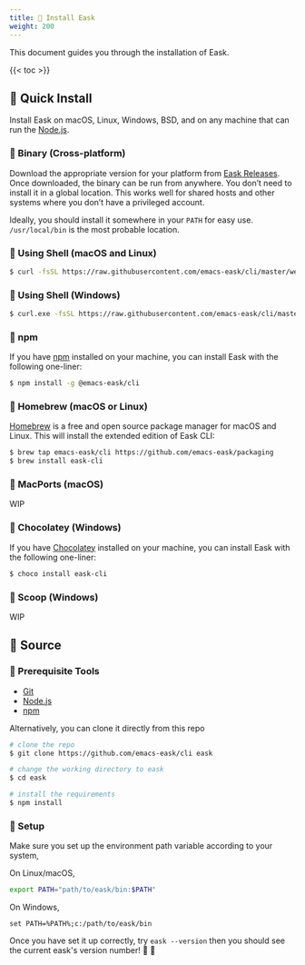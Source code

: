 ```yaml
---
title: 💾 Install Eask
weight: 200
---
```


This document guides you through the installation of Eask.

{{< toc >}}

## 💾 Quick Install

Install Eask on macOS, Linux, Windows, BSD, and on any machine that can run the [Node.js][].

### 🧪 Binary (Cross-platform)

Download the appropriate version for your platform from [Eask Releases](https://github.com/emacs-eask/cli/releases).
Once downloaded, the binary can be run from anywhere. You don’t need to install
it in a global location. This works well for shared hosts and other systems
where you don’t have a privileged account.

Ideally, you should install it somewhere in your `PATH` for easy use. `/usr/local/bin`
is the most probable location.

### 🧪 Using Shell (macOS and Linux)

```sh
$ curl -fsSL https://raw.githubusercontent.com/emacs-eask/cli/master/webinstall/install.sh | sh
```

### 🧪 Using Shell (Windows)

```sh
$ curl.exe -fsSL https://raw.githubusercontent.com/emacs-eask/cli/master/webinstall/install.bat | cmd /Q
```

### 🧪 npm

If you have [npm](https://www.npmjs.com/) installed on your machine, you can
install Eask with the following one-liner:

```sh
$ npm install -g @emacs-eask/cli
```

### 🧪 Homebrew (macOS or Linux)

[Homebrew](https://brew.sh/) is a free and open source package manager for
macOS and Linux. This will install the extended edition of Eask CLI:

```sh
$ brew tap emacs-eask/cli https://github.com/emacs-eask/packaging
$ brew install eask-cli
```

### 🧪 MacPorts (macOS)

WIP

### 🧪 Chocolatey (Windows)

If you have [Chocolatey](https://chocolatey.org/) installed on your machine, you can
install Eask with the following one-liner:

```sh
$ choco install eask-cli
```

### 🧪 Scoop (Windows)

WIP

## 💾 Source

### 🚩 Prerequisite Tools

* [Git][]
* [Node.js][]
* [npm][]

Alternatively, you can clone it directly from this repo

```sh
# clone the repo
$ git clone https://github.com/emacs-eask/cli eask

# change the working directory to eask
$ cd eask

# install the requirements
$ npm install
```

### 🏡 Setup

Make sure you set up the environment path variable according to your system,

On Linux/macOS,

```sh
export PATH="path/to/eask/bin:$PATH"
```

On Windows,

```batch
set PATH=%PATH%;c:/path/to/eask/bin
```

Once you have set it up correctly, try `eask --version` then you should see 
the current eask's version number! 🎉 🎊


[Git]: https://git-scm.com/
[Node.js]: https://nodejs.org/en/
[npm]: https://www.npmjs.com/
